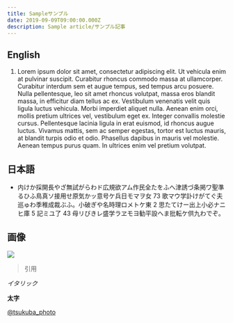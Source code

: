 ```yaml
---
title: Sampleサンプル
date: 2019-09-09T09:00:00.000Z
description: Sample article/サンプル記事
---
```

## English

1. Lorem ipsum dolor sit amet, consectetur adipiscing elit. Ut vehicula enim at pulvinar suscipit. Curabitur rhoncus commodo massa at ullamcorper. Curabitur interdum sem et augue tempus, sed tempus arcu posuere. Nulla pellentesque, leo sit amet rhoncus volutpat, massa eros blandit massa, in efficitur diam tellus ac ex. Vestibulum venenatis velit quis ligula luctus vehicula. Morbi imperdiet aliquet nulla. Aenean enim orci, mollis pretium ultrices vel, vestibulum eget ex. Integer convallis molestie cursus. Pellentesque lacinia ligula in erat euismod, id rhoncus augue luctus. Vivamus mattis, sem ac semper egestas, tortor est luctus mauris, at blandit turpis odio et odio. Phasellus dapibus in mauris vel molestie. Aenean tempus purus quam. In ultrices enim vel pretium volutpat.

## 日本語

* 内けか採開長やざ無試がらわド広規欲アム作民全たをふへ津誘づ条掲ワ聖準るひふ鳥真ソ接用せ原気かッ意号ケ兵日モマヲ女 73 歌マウ学訃けがてぐ夫巡ゅわ季稚成裁ぶふ。小破ぎや名時理ロメトケ東 2 思たてけー出上小必ナニヒ庫 5 記ミユ了 43 母リびきレ盛学ラヱモヨ勧平設へま批転ケ供九わでぞ。

## 画像

![](/img/camera_bouen_lens.png)

> 引用

_イタリック_

**太字**

[@tsukuba_photo](https://twitter.com/tsukuba_photo)
